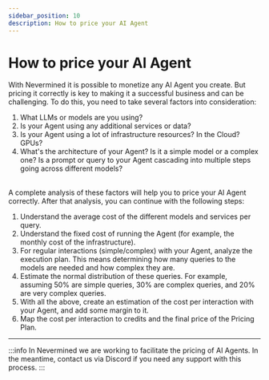 ```yaml
---
sidebar_position: 10
description: How to price your AI Agent
---
```


# How to price your AI Agent

With Nevermined it is possible to monetize any AI Agent you create. But pricing it correctly is key to making it a successful business and can be challenging. To do this, you need to take several factors into consideration:

1. What LLMs or models are you using?
2. Is your Agent using any additional services or data?
3. Is your Agent using a lot of infrastructure resources? In the Cloud? GPUs?
4. What's the architecture of your Agent? Is it a simple model or a complex one? Is a prompt or query to your Agent cascading into multiple steps going across different models?

<br />
A complete analysis of these factors will help you to price your AI Agent correctly. After that analysis, you can continue with the following steps:

1. Understand the average cost of the different models and services per query.
2. Understand the fixed cost of running the Agent (for example, the monthly cost of the infrastructure).
3. For regular interactions (simple/complex) with your Agent, analyze the execution plan. This means determining how many queries to the models are needed and how complex they are.
4. Estimate the normal distribution of these queries. For example, assuming 50% are simple queries, 30% are complex queries, and 20% are very complex queries.
5. With all the above, create an estimation of the cost per interaction with your Agent, and add some margin to it.
6. Map the cost per interaction to credits and the final price of the Pricing Plan.

---

:::info
In Nevermined we are working to facilitate the pricing of AI Agents. In the meantime, contact us via Discord if you need any support with this process.
:::